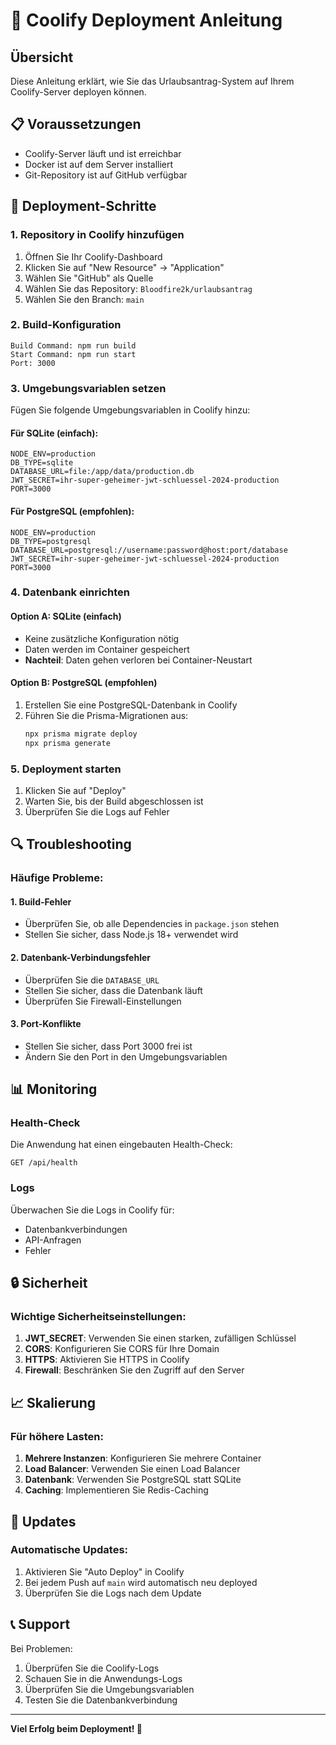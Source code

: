 # 🚀 Coolify Deployment Anleitung

## Übersicht
Diese Anleitung erklärt, wie Sie das Urlaubsantrag-System auf Ihrem Coolify-Server deployen können.

## 📋 Voraussetzungen
- Coolify-Server läuft und ist erreichbar
- Docker ist auf dem Server installiert
- Git-Repository ist auf GitHub verfügbar

## 🔧 Deployment-Schritte

### 1. Repository in Coolify hinzufügen
1. Öffnen Sie Ihr Coolify-Dashboard
2. Klicken Sie auf "New Resource" → "Application"
3. Wählen Sie "GitHub" als Quelle
4. Wählen Sie das Repository: `Bloodfire2k/urlaubsantrag`
5. Wählen Sie den Branch: `main`

### 2. Build-Konfiguration
```
Build Command: npm run build
Start Command: npm run start
Port: 3000
```

### 3. Umgebungsvariablen setzen
Fügen Sie folgende Umgebungsvariablen in Coolify hinzu:

#### Für SQLite (einfach):
```
NODE_ENV=production
DB_TYPE=sqlite
DATABASE_URL=file:/app/data/production.db
JWT_SECRET=ihr-super-geheimer-jwt-schluessel-2024-production
PORT=3000
```

#### Für PostgreSQL (empfohlen):
```
NODE_ENV=production
DB_TYPE=postgresql
DATABASE_URL=postgresql://username:password@host:port/database
JWT_SECRET=ihr-super-geheimer-jwt-schluessel-2024-production
PORT=3000
```

### 4. Datenbank einrichten

#### Option A: SQLite (einfach)
- Keine zusätzliche Konfiguration nötig
- Daten werden im Container gespeichert
- **Nachteil**: Daten gehen verloren bei Container-Neustart

#### Option B: PostgreSQL (empfohlen)
1. Erstellen Sie eine PostgreSQL-Datenbank in Coolify
2. Führen Sie die Prisma-Migrationen aus:
   ```bash
   npx prisma migrate deploy
   npx prisma generate
   ```

### 5. Deployment starten
1. Klicken Sie auf "Deploy"
2. Warten Sie, bis der Build abgeschlossen ist
3. Überprüfen Sie die Logs auf Fehler

## 🔍 Troubleshooting

### Häufige Probleme:

#### 1. Build-Fehler
- Überprüfen Sie, ob alle Dependencies in `package.json` stehen
- Stellen Sie sicher, dass Node.js 18+ verwendet wird

#### 2. Datenbank-Verbindungsfehler
- Überprüfen Sie die `DATABASE_URL`
- Stellen Sie sicher, dass die Datenbank läuft
- Überprüfen Sie Firewall-Einstellungen

#### 3. Port-Konflikte
- Stellen Sie sicher, dass Port 3000 frei ist
- Ändern Sie den Port in den Umgebungsvariablen

## 📊 Monitoring

### Health-Check
Die Anwendung hat einen eingebauten Health-Check:
```
GET /api/health
```

### Logs
Überwachen Sie die Logs in Coolify für:
- Datenbankverbindungen
- API-Anfragen
- Fehler

## 🔒 Sicherheit

### Wichtige Sicherheitseinstellungen:
1. **JWT_SECRET**: Verwenden Sie einen starken, zufälligen Schlüssel
2. **CORS**: Konfigurieren Sie CORS für Ihre Domain
3. **HTTPS**: Aktivieren Sie HTTPS in Coolify
4. **Firewall**: Beschränken Sie den Zugriff auf den Server

## 📈 Skalierung

### Für höhere Lasten:
1. **Mehrere Instanzen**: Konfigurieren Sie mehrere Container
2. **Load Balancer**: Verwenden Sie einen Load Balancer
3. **Datenbank**: Verwenden Sie PostgreSQL statt SQLite
4. **Caching**: Implementieren Sie Redis-Caching

## 🔄 Updates

### Automatische Updates:
1. Aktivieren Sie "Auto Deploy" in Coolify
2. Bei jedem Push auf `main` wird automatisch neu deployed
3. Überprüfen Sie die Logs nach dem Update

## 📞 Support

Bei Problemen:
1. Überprüfen Sie die Coolify-Logs
2. Schauen Sie in die Anwendungs-Logs
3. Überprüfen Sie die Umgebungsvariablen
4. Testen Sie die Datenbankverbindung

---

**Viel Erfolg beim Deployment! 🎉**
